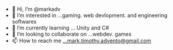 - 👋 Hi, I’m @markadv
- 👀 I’m interested in ...gaming. web devlopment. and engineering softwares
- 🌱 I’m currently learning ... Unity and C#
- 💞️ I’m looking to collaborate on ...webdev. games
- 📫 How to reach me ...mark.timothy.advento@gmail.com

<!---
markadv/markadv is a ✨ special ✨ repository because its `README.md` (this file) appears on your GitHub profile.
You can click the Preview link to take a look at your changes.
--->

